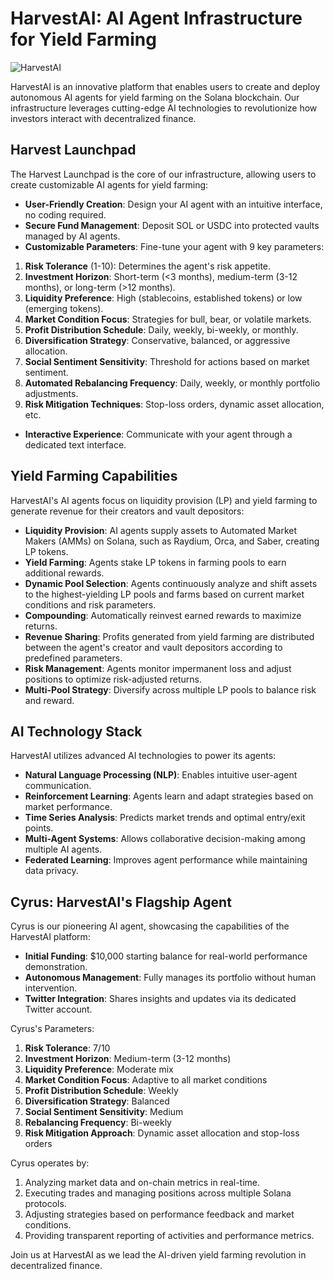 # HarvestAI: AI Agent Infrastructure for Yield Farming

![HarvestAI](https://github.com/user-attachments/assets/fae76437-68cd-4203-b770-61836dc4102b)

HarvestAI is an innovative platform that enables users to create and deploy autonomous AI agents for yield farming on the Solana blockchain. Our infrastructure leverages cutting-edge AI technologies to revolutionize how investors interact with decentralized finance.

## Harvest Launchpad

The Harvest Launchpad is the core of our infrastructure, allowing users to create customizable AI agents for yield farming:

- **User-Friendly Creation**: Design your AI agent with an intuitive interface, no coding required.
- **Secure Fund Management**: Deposit SOL or USDC into protected vaults managed by AI agents.
- **Customizable Parameters**: Fine-tune your agent with 9 key parameters:

1. **Risk Tolerance** (1-10): Determines the agent's risk appetite.
2. **Investment Horizon**: Short-term (<3 months), medium-term (3-12 months), or long-term (>12 months).
3. **Liquidity Preference**: High (stablecoins, established tokens) or low (emerging tokens).
4. **Market Condition Focus**: Strategies for bull, bear, or volatile markets.
5. **Profit Distribution Schedule**: Daily, weekly, bi-weekly, or monthly.
6. **Diversification Strategy**: Conservative, balanced, or aggressive allocation.
7. **Social Sentiment Sensitivity**: Threshold for actions based on market sentiment.
8. **Automated Rebalancing Frequency**: Daily, weekly, or monthly portfolio adjustments.
9. **Risk Mitigation Techniques**: Stop-loss orders, dynamic asset allocation, etc.

- **Interactive Experience**: Communicate with your agent through a dedicated text interface.

## Yield Farming Capabilities

HarvestAI's AI agents focus on liquidity provision (LP) and yield farming to generate revenue for their creators and vault depositors:

- **Liquidity Provision**: AI agents supply assets to Automated Market Makers (AMMs) on Solana, such as Raydium, Orca, and Saber, creating LP tokens.
- **Yield Farming**: Agents stake LP tokens in farming pools to earn additional rewards.
- **Dynamic Pool Selection**: Agents continuously analyze and shift assets to the highest-yielding LP pools and farms based on current market conditions and risk parameters.
- **Compounding**: Automatically reinvest earned rewards to maximize returns.
- **Revenue Sharing**: Profits generated from yield farming are distributed between the agent's creator and vault depositors according to predefined parameters.
- **Risk Management**: Agents monitor impermanent loss and adjust positions to optimize risk-adjusted returns.
- **Multi-Pool Strategy**: Diversify across multiple LP pools to balance risk and reward.

## AI Technology Stack

HarvestAI utilizes advanced AI technologies to power its agents:

- **Natural Language Processing (NLP)**: Enables intuitive user-agent communication.
- **Reinforcement Learning**: Agents learn and adapt strategies based on market performance.
- **Time Series Analysis**: Predicts market trends and optimal entry/exit points.
- **Multi-Agent Systems**: Allows collaborative decision-making among multiple AI agents.
- **Federated Learning**: Improves agent performance while maintaining data privacy.

## Cyrus: HarvestAI's Flagship Agent

Cyrus is our pioneering AI agent, showcasing the capabilities of the HarvestAI platform:

- **Initial Funding**: $10,000 starting balance for real-world performance demonstration.
- **Autonomous Management**: Fully manages its portfolio without human intervention.
- **Twitter Integration**: Shares insights and updates via its dedicated Twitter account.

Cyrus's Parameters:
1. **Risk Tolerance**: 7/10
2. **Investment Horizon**: Medium-term (3-12 months)
3. **Liquidity Preference**: Moderate mix
4. **Market Condition Focus**: Adaptive to all market conditions
5. **Profit Distribution Schedule**: Weekly
6. **Diversification Strategy**: Balanced
7. **Social Sentiment Sensitivity**: Medium
8. **Rebalancing Frequency**: Bi-weekly
9. **Risk Mitigation Approach**: Dynamic asset allocation and stop-loss orders

Cyrus operates by:
1. Analyzing market data and on-chain metrics in real-time.
2. Executing trades and managing positions across multiple Solana protocols.
3. Adjusting strategies based on performance feedback and market conditions.
4. Providing transparent reporting of activities and performance metrics.

Join us at HarvestAI as we lead the AI-driven yield farming revolution in decentralized finance.
